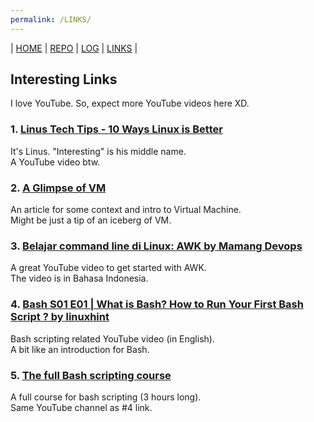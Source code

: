 ```yaml
---
permalink: /LINKS/
---
```

| [HOME](https://alfatihaditya.github.io/os212/)  | [REPO](https://github.com/alfatihaditya/os212)  | [LOG](/TXT/mylog.txt) | [LINKS]()  |

## Interesting Links
I love YouTube. So, expect more YouTube videos here XD.

### 1. [Linus Tech Tips - 10 Ways Linux is Better](https://www.youtube.com/watch?v=mAFMJ1LnQu8)
It's Linus. "Interesting" is his middle name.<br>
A YouTube video btw.

### 2. [A Glimpse of VM](https://www.howtogeek.com/196060/beginner-geek-how-to-create-and-use-virtual-machines/)
An article for some context and intro to Virtual Machine.<br>
Might be just a tip of an iceberg of VM.

### 3. [Belajar command line di Linux: AWK by Mamang Devops](https://www.youtube.com/watch?v=UfOgUOHukYw)
A great YouTube video to get started with AWK.<br>
The video is in Bahasa Indonesia.

### 4. [Bash S01 E01 | What is Bash? How to Run Your First Bash Script ? by linuxhint](https://www.youtube.com/watch?v=Vesn0Jpe80M)
Bash scripting related YouTube video (in English).<br>
A bit like an introduction for Bash.

### 5. [The full Bash scripting course](https://www.youtube.com/watch?v=e7BufAVwDiM)
A full course for bash scripting (3 hours long).<br>
Same YouTube channel as #4 link.
